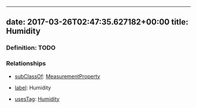 
---
date: 2017-03-26T02:47:35.627182+00:00
title: Humidity
---
### Definition: TODO

### Relationships

* [subClassOf](http://www.w3.org/2000/01/rdf-schema#subClassOf): [MeasurementProperty](https://brickschema.org/schema/1.0/Brick#MeasurementProperty)

* [label](http://www.w3.org/2000/01/rdf-schema#label): Humidity

* [usesTag](https://brickschema.org/schema/1.0/BrickFrame#usesTag): [Humidity](https://brickschema.org/schema/1.0/BrickTag#Humidity)
